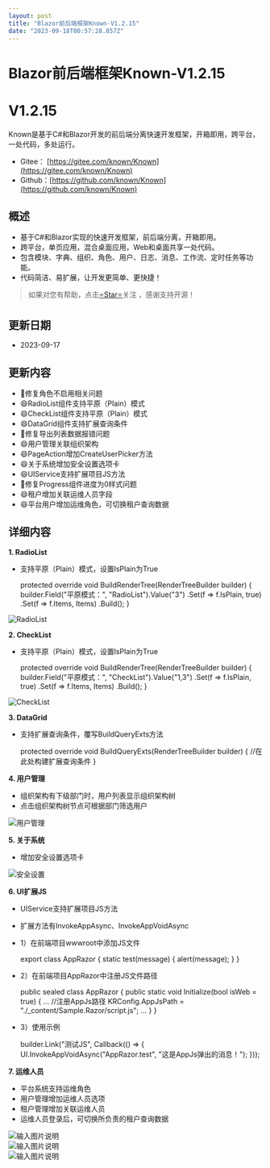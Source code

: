 ```yaml
---
layout: post
title: "Blazor前后端框架Known-V1.2.15"
date: "2023-09-18T00:57:28.857Z"
---
```

Blazor前后端框架Known-V1.2.15
========================

V1.2.15
=======

Known是基于C#和Blazor开发的前后端分离快速开发框架，开箱即用，跨平台，一处代码，多处运行。

*   Gitee： [https://gitee.com/known/Known](https://gitee.com/known/Known)
*   Github：[https://github.com/known/Known](https://github.com/known/Known)

概述
--

*   基于C#和Blazor实现的快速开发框架，前后端分离，开箱即用。
*   跨平台，单页应用，混合桌面应用，Web和桌面共享一处代码。
*   包含模块、字典、组织、角色、用户、日志、消息、工作流、定时任务等功能。
*   代码简洁、易扩展，让开发更简单、更快捷！

> 如果对您有帮助，点击[⭐Star⭐](https://gitee.com/known/Known)关注 ，感谢支持开源！

更新日期
----

*   2023-09-17

更新内容
----

*   🐛修复角色不启用相关问题
*   😄RadioList组件支持平原（Plain）模式
*   😄CheckList组件支持平原（Plain）模式
*   😄DataGrid组件支持扩展查询条件
*   🐛修复导出列表数据报错问题
*   😄用户管理关联组织架构
*   😄PageAction增加CreateUserPicker方法
*   😄关于系统增加安全设置选项卡
*   😄UIService支持扩展项目JS方法
*   🐛修复Progress组件进度为0样式问题
*   😄租户增加关联运维人员字段
*   😄平台用户增加运维角色，可切换租户查询数据

详细内容
----

**1\. RadioList**

*   支持平原（Plain）模式，设置IsPlain为True

    protected override void BuildRenderTree(RenderTreeBuilder builder)
    {
        builder.Field<RadioList>("平原模式：", "RadioList").Value("3")
               .Set(f => f.IsPlain, true)
               .Set(f => f.Items, Items)
               .Build();
    }
    

![RadioList](https://foruda.gitee.com/images/1693900399167877572/4d27d9b3_14334.png "屏幕截图")

**2\. CheckList**

*   支持平原（Plain）模式，设置IsPlain为True

    protected override void BuildRenderTree(RenderTreeBuilder builder)
    {
        builder.Field<CheckList>("平原模式：", "CheckList").Value("1,3")
               .Set(f => f.IsPlain, true)
               .Set(f => f.Items, Items)
               .Build();
    }
    

![CheckList](https://foruda.gitee.com/images/1693900888907042433/d058184f_14334.png "屏幕截图")

**3\. DataGrid**

*   支持扩展查询条件，覆写BuildQueryExts方法

    protected override void BuildQueryExts(RenderTreeBuilder builder)
    {
        //在此处构建扩展查询条件
    }
    

**4\. 用户管理**

*   组织架构有下级部门时，用户列表显示组织架构树
*   点击组织架构树节点可根据部门筛选用户

![用户管理](https://foruda.gitee.com/images/1694002300538474810/0d519013_14334.png "屏幕截图")

**5\. 关于系统**

*   增加安全设置选项卡

![安全设置](https://foruda.gitee.com/images/1694223495353214610/f5b6e1f2_14334.png "屏幕截图")

**6\. UI扩展JS**

*   UIService支持扩展项目JS方法
    
*   扩展方法有InvokeAppAsync、InvokeAppVoidAsync
    
*   1）在前端项目wwwroot中添加JS文件
    

    export class AppRazor {
        static test(message) {
            alert(message);
        }
    }
    

*   2）在前端项目AppRazor中注册JS文件路径

    public sealed class AppRazor
    {
        public static void Initialize(bool isWeb = true)
        {
            ...
            //注册AppJs路径
            KRConfig.AppJsPath = "./_content/Sample.Razor/script.js";
            ...
        }
    }
    

*   3）使用示例

    builder.Link("测试JS", Callback(() =>
    {
        UI.InvokeAppVoidAsync("AppRazor.test", "这是AppJs弹出的消息！");
    }));
    

**7\. 运维人员**

*   平台系统支持运维角色
*   用户管理增加运维人员选项
*   租户管理增加关联运维人员
*   运维人员登录后，可切换所负责的租户查询数据

![输入图片说明](https://foruda.gitee.com/images/1694949875239785482/bad0d1e5_14334.png "屏幕截图")  
![输入图片说明](https://foruda.gitee.com/images/1694949916295377785/82a5f27a_14334.png "屏幕截图")  
![输入图片说明](https://foruda.gitee.com/images/1694949977962868878/b353567a_14334.png "屏幕截图")